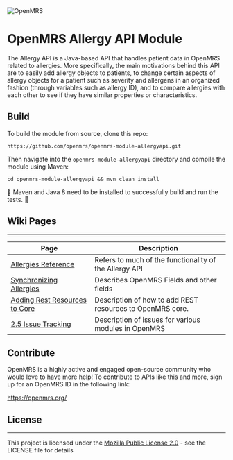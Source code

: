 
<img src="https://talk.openmrs.org/uploads/default/original/2X/f/f1ec579b0398cb04c80a54c56da219b2440fe249.jpg" alt="OpenMRS"/>

# OpenMRS Allergy API Module
The Allergy API is a Java-based API that handles patient data in OpenMRS related to allergies. More specifically, the main motivations
behind this API are to easily add allergy objects to patients, to change certain aspects of allergy objects for a patient such as severity and allergens in an organized fashion
(through variables such as allergy ID), and to compare allergies with each other to see if they have similar properties or characteristics.


## Build
To build the module from source, clone this repo:

```
https://github.com/openmrs/openmrs-module-allergyapi.git
```

Then navigate into the `openmrs-module-allergyapi` directory and compile the module using Maven:

```
cd openmrs-module-allergyapi && mvn clean install
```

:maple_leaf: Maven and Java 8 need to be installed to successfully build and run 
the tests. :maple_leaf:


## Wiki Pages
---
| Page | Description |
| ---- | ----------- |
| [Allergies Reference](https://wiki.openmrs.org/pages/viewpage.action?pageId=48857177) | Refers to much of the functionality of the Allergy API|
| [Synchronizing Allergies](https://wiki.openmrs.org/display/projects/Allergy+synchronization) | Describes OpenMRS Fields and other fields|
| [Adding Rest Resources to Core](https://issues.openmrs.org/browse/RA-1036) | Description of how to add REST resources to OpenMRS core. |
| [2.5 Issue Tracking](https://wiki.openmrs.org/display/RES/Reference+Application+2.5+Release+Issue+Tracking) | Description of issues for various modules in OpenMRS |


## Contribute
OpenMRS is a highly active and engaged open-source community who would love to have more help!
To contribute to APIs like this and more, sign up for an OpenMRS ID in the following link: 

https://openmrs.org/


## License
---
This project is licensed under the [Mozilla Public License 2.0](mozilla.org/en-US/MPL/2.0/) - see the LICENSE file for details





